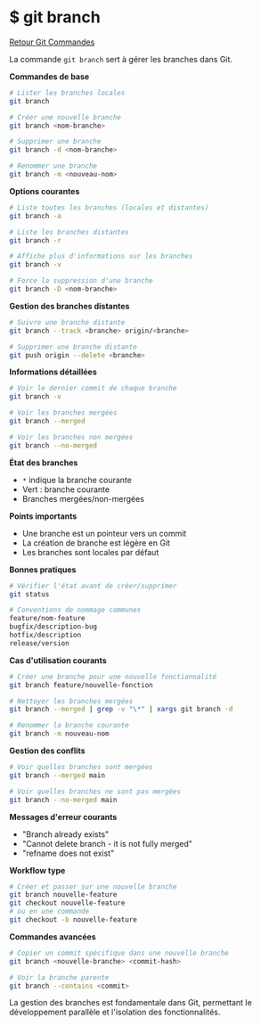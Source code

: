# $ git branch

[Retour Git Commandes](./git_commandes.md)

La commande `git branch` sert à gérer les branches dans Git.

**Commandes de base** 

```bash
# Lister les branches locales
git branch

# Créer une nouvelle branche
git branch <nom-branche>

# Supprimer une branche
git branch -d <nom-branche>

# Renommer une branche
git branch -m <nouveau-nom>
```

**Options courantes** 

```bash
# Liste toutes les branches (locales et distantes)
git branch -a

# Liste les branches distantes
git branch -r

# Affiche plus d'informations sur les branches
git branch -v

# Force la suppression d'une branche
git branch -D <nom-branche>
```

**Gestion des branches distantes** 

```bash
# Suivre une branche distante
git branch --track <branche> origin/<branche>

# Supprimer une branche distante
git push origin --delete <branche>
```

**Informations détaillées** 

```bash
# Voir le dernier commit de chaque branche
git branch -v

# Voir les branches mergées
git branch --merged

# Voir les branches non mergées
git branch --no-merged
```

**État des branches** 

- `*` indique la branche courante
- Vert : branche courante
- Branches mergées/non-mergées

**Points importants** 

- Une branche est un pointeur vers un commit
- La création de branche est légère en Git
- Les branches sont locales par défaut

**Bonnes pratiques** 

```bash
# Vérifier l'état avant de créer/supprimer
git status

# Conventions de nommage communes
feature/nom-feature
bugfix/description-bug
hotfix/description
release/version
```

**Cas d'utilisation courants** 

```bash
# Créer une branche pour une nouvelle fonctionnalité
git branch feature/nouvelle-fonction

# Nettoyer les branches mergées
git branch --merged | grep -v "\*" | xargs git branch -d

# Renommer la branche courante
git branch -m nouveau-nom
```

**Gestion des conflits** 

```bash
# Voir quelles branches sont mergées
git branch --merged main

# Voir quelles branches ne sont pas mergées
git branch --no-merged main
```

**Messages d'erreur courants** 

- "Branch already exists"
- "Cannot delete branch - it is not fully merged"
- "refname does not exist"

**Workflow type** 

```bash
# Créer et passer sur une nouvelle branche
git branch nouvelle-feature
git checkout nouvelle-feature
# ou en une commande
git checkout -b nouvelle-feature
```

**Commandes avancées** 

```bash
# Copier un commit spécifique dans une nouvelle branche
git branch <nouvelle-branche> <commit-hash>

# Voir la branche parente
git branch --contains <commit>
```

La gestion des branches est fondamentale dans Git, permettant le développement parallèle et l'isolation des fonctionnalités. 